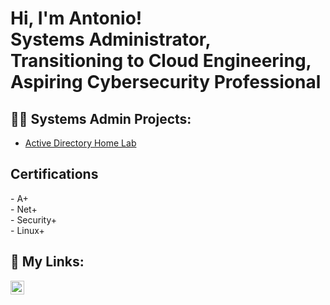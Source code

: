 <h1>Hi, I'm Antonio! <br/>Systems Administrator, Transitioning to Cloud Engineering, Aspiring Cybersecurity Professional</h1>

<h2>👨‍💻 Systems Admin Projects:</h2>

  - [Active Directory Home Lab](https://github.com/Antonio-Ringgold/ActiveDirectoryLab/blob/main/README.md)

<h2> Certifications</h2>
  - A+ <br/>
  - Net+ <br/>
  - Security+ <br/>
  - Linux+ <br/>



<h2></h2>


<h2> 🤳 My Links:</h2>

[<img align="left" alt="JoshMadakor | LinkedIn" width="22px" src="https://cdn.jsdelivr.net/npm/simple-icons@v3/icons/linkedin.svg" />][linkedin]

[twitter]: https://twitter.com/joshmadakor
[youtube]: https://www.youtube.com/c/joshmadakor
[instagram]: https://www.instagram.com/joshmadakor/
[linkedin]: https://www.linkedin.com/in/antonio-ringgold-27743989/

<!--
**Antonio-Ringgold** is a ✨ _special_ ✨ repository because its `README.md` (this file) appears on your GitHub profile.

Here are some ideas to get you started:

- 🔭 I’m currently working on ...
- 🌱 I’m currently learning ...
- 👯 I’m looking to collaborate on ...
- 🤔 I’m looking for help with ...
- 💬 Ask me about ...
- 📫 How to reach me: ...
- 😄 Pronouns: ...
- ⚡ Fun fact: ...
-->
